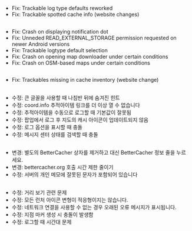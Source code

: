 ##
- Fix: Trackable log type defaults reworked
- Fix: Trackable spotted cache info (website changes)

##
- Fix: Crash on displaying notification dot
- Fix: Unneded READ_EXTERNAL_STORAGE permission requested on newer Android versions
- Fix: Trackable logtype default selection
- Fix: Crash on opening map downloader under certain conditions
- Fix: Crash on OSM-based maps under certain conditions

##
- Fix: Trackables missing in cache inventory (website change)

##
- 수정: 큰 글꼴을 사용할 때 나침반 뒤에 숨겨진 힌트
- 수정: coord.info 추적아이템 링크를 더 이상 열 수 없습니다
- 수정: 추적아이템을 수동으로 로그할 때 기본값이 잘못됨
- 수정: 팝업에서 로그 후 지도의 캐시 아이콘이 업데이트되지 않음
- 수정: 로그 옵션을 표시할 때 충돌
- 수정: 메시지 센터 상태를 검색할 때 충돌

##
- 변경: 별도의 BetterCacher 상자를 제거하고 대신 BetterCacher 정보 줄을 누르세요.
- 변경: bettercacher.org 호출 시간 제한 줄이기
- 수정: 서버의 개인 메모에 잘못된 문자가 포함되어 있습니다

##
- 수정: 거리 보기 관련 문제
- 수정: 모든 런처 아이콘 변형이 적응형이지는 않습니다.
- 수정: 네트워크 연결을 사용할 수 없는 경우 오래된 오류 메시지가 표시됩니다.
- 수정: 지점 마커 생성 시 충돌이 발생함
- 수정: 로그할 때 시간대 문제

